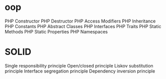 # oop 
PHP Constructor
PHP Destructor
PHP Access Modifiers
PHP Inheritance
PHP Constants
PHP Abstract Classes
PHP Interfaces
PHP Traits
PHP Static Methods
PHP Static Properties
PHP Namespaces




# SOLID
 Single responsibility principle
 Open/closed principle
 Liskov substitution principle
 Interface segregation principle
 Dependency inversion principle 

